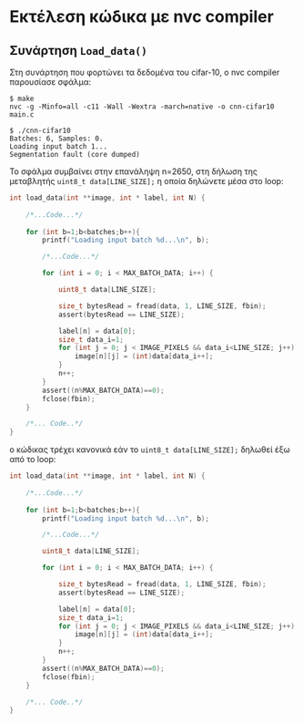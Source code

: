 # Εκτέλεση κώδικα με nvc compiler

## Συνάρτηση `Load_data()`

Στη συνάρτηση που φορτώνει τα δεδομένα του cifar-10, ο nvc compiler παρουσίασε σφάλμα:

```
$ make
nvc -g -Minfo=all -c11 -Wall -Wextra -march=native -o cnn-cifar10 main.c

$ ./cnn-cifar10 
Batches: 6, Samples: 0.
Loading input batch 1...
Segmentation fault (core dumped)
```

Το σφάλμα συμβαίνει στην επανάληψη n=2650, στη δήλωση της μεταβλητής `uint8_t data[LINE_SIZE];` η οποία δηλώνετε μέσα στο loop:
```c
int load_data(int **image, int * label, int N) {
    
    /*...Code...*/
    
    for (int b=1;b<batches;b++){
        printf("Loading input batch %d...\n", b);

        /*...Code...*/

        for (int i = 0; i < MAX_BATCH_DATA; i++) {

            uint8_t data[LINE_SIZE];

            size_t bytesRead = fread(data, 1, LINE_SIZE, fbin);
            assert(bytesRead == LINE_SIZE);

            label[n] = data[0];
            size_t data_i=1;
            for (int j = 0; j < IMAGE_PIXELS && data_i<LINE_SIZE; j++) {
                image[n][j] = (int)data[data_i++];
            }
            n++;
        }
        assert((n%MAX_BATCH_DATA)==0);
        fclose(fbin);
    }

    /*... Code..*/
}
```

ο κώδικας τρέχει κανονικά εάν το `uint8_t data[LINE_SIZE];` δηλωθεί έξω από το loop:

```c
int load_data(int **image, int * label, int N) {
    
    /*...Code...*/
    
    for (int b=1;b<batches;b++){
        printf("Loading input batch %d...\n", b);

        /*...Code...*/

        uint8_t data[LINE_SIZE];

        for (int i = 0; i < MAX_BATCH_DATA; i++) {

            size_t bytesRead = fread(data, 1, LINE_SIZE, fbin);
            assert(bytesRead == LINE_SIZE);

            label[n] = data[0];
            size_t data_i=1;
            for (int j = 0; j < IMAGE_PIXELS && data_i<LINE_SIZE; j++) {
                image[n][j] = (int)data[data_i++];
            }
            n++;
        }
        assert((n%MAX_BATCH_DATA)==0);
        fclose(fbin);
    }

    /*... Code..*/
}
```